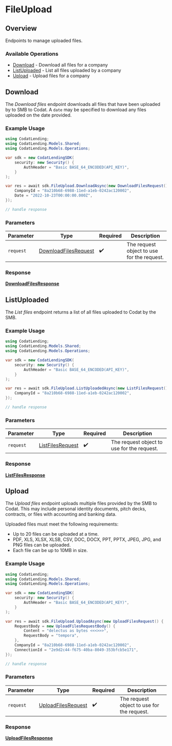 # FileUpload

## Overview

Endpoints to manage uploaded files.

### Available Operations

* [Download](#download) - Download all files for a company
* [ListUploaded](#listuploaded) - List all files uploaded by a company
* [Upload](#upload) - Upload files for a company

## Download

The *Download files* endpoint downloads all files that have  been uploaded by to SMB to Codat. A `date` may be specified to download any files uploaded on the date provided.

### Example Usage

```csharp
using CodatLending;
using CodatLending.Models.Shared;
using CodatLending.Models.Operations;

var sdk = new CodatLendingSDK(
    security: new Security() {
        AuthHeader = "Basic BASE_64_ENCODED(API_KEY)",
    }
);

var res = await sdk.FileUpload.DownloadAsync(new DownloadFilesRequest() {
    CompanyId = "8a210b68-6988-11ed-a1eb-0242ac120002",
    Date = "2022-10-23T00:00:00.000Z",
});

// handle response
```

### Parameters

| Parameter                                                               | Type                                                                    | Required                                                                | Description                                                             |
| ----------------------------------------------------------------------- | ----------------------------------------------------------------------- | ----------------------------------------------------------------------- | ----------------------------------------------------------------------- |
| `request`                                                               | [DownloadFilesRequest](../../models/operations/DownloadFilesRequest.md) | :heavy_check_mark:                                                      | The request object to use for the request.                              |


### Response

**[DownloadFilesResponse](../../models/operations/DownloadFilesResponse.md)**


## ListUploaded

﻿The *List files* endpoint returns a list of all files uploaded to Codat by the SMB. 

### Example Usage

```csharp
using CodatLending;
using CodatLending.Models.Shared;
using CodatLending.Models.Operations;

var sdk = new CodatLendingSDK(
    security: new Security() {
        AuthHeader = "Basic BASE_64_ENCODED(API_KEY)",
    }
);

var res = await sdk.FileUpload.ListUploadedAsync(new ListFilesRequest() {
    CompanyId = "8a210b68-6988-11ed-a1eb-0242ac120002",
});

// handle response
```

### Parameters

| Parameter                                                       | Type                                                            | Required                                                        | Description                                                     |
| --------------------------------------------------------------- | --------------------------------------------------------------- | --------------------------------------------------------------- | --------------------------------------------------------------- |
| `request`                                                       | [ListFilesRequest](../../models/operations/ListFilesRequest.md) | :heavy_check_mark:                                              | The request object to use for the request.                      |


### Response

**[ListFilesResponse](../../models/operations/ListFilesResponse.md)**


## Upload

The *Upload files* endpoint uploads multiple files provided by the SMB to Codat. This may include personal identity documents, pitch decks, contracts, or files with accounting and banking data.

Uploaded files must meet the following requirements:

- Up to 20 files can be uploaded at a time.
- PDF, XLS, XLSX, XLSB, CSV, DOC, DOCX, PPT, PPTX, JPEG, JPG, and PNG files can be uploaded.
- Each file can be up to 10MB in size.

### Example Usage

```csharp
using CodatLending;
using CodatLending.Models.Shared;
using CodatLending.Models.Operations;

var sdk = new CodatLendingSDK(
    security: new Security() {
        AuthHeader = "Basic BASE_64_ENCODED(API_KEY)",
    }
);

var res = await sdk.FileUpload.UploadAsync(new UploadFilesRequest() {
    RequestBody = new UploadFilesRequestBody() {
        Content = "delectus as bytes <<<>>>",
        RequestBody = "tempora",
    },
    CompanyId = "8a210b68-6988-11ed-a1eb-0242ac120002",
    ConnectionId = "2e9d2c44-f675-40ba-8049-353bfcb5e171",
});

// handle response
```

### Parameters

| Parameter                                                           | Type                                                                | Required                                                            | Description                                                         |
| ------------------------------------------------------------------- | ------------------------------------------------------------------- | ------------------------------------------------------------------- | ------------------------------------------------------------------- |
| `request`                                                           | [UploadFilesRequest](../../models/operations/UploadFilesRequest.md) | :heavy_check_mark:                                                  | The request object to use for the request.                          |


### Response

**[UploadFilesResponse](../../models/operations/UploadFilesResponse.md)**

